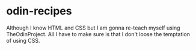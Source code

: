 # odin-recipes
Although I know HTML and CSS but I am gonna re-teach myself using TheOdinProject. All I have to make sure is that I don't loose the temptation of using CSS.
